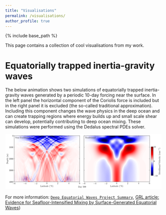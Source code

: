```yaml
---
title: "Visualisations"
permalink: /visualisations/
author_profile: true
---
```


{% include base_path %}

This page contains a collection of cool visualisations from my work.

# Equatorially trapped inertia-gravity waves

The below animation shows two simulations of equatorially trapped
inertia-gravity waves generated by a periodic 10-day forcing near the
surface. In the left panel the horizontal component of the Coriolis
force is included but in the right panel it is excluded (the so-called
traditional approximation). Including this component changes the wave
physics in the deep ocean and can create trapping regions where energy
builds up and small scale shear can develop, potentially contributing
to deep ocean mixing. These simulations were performed using the
Dedalus spectral PDEs solver.

[![Equatorially trapped IGWs](/files/DedalusEqWaves_frame600.png)](https://vimeo.com/340802059)

For more information: [`Deep Equatorial Waves
Project Summary`](/projects/TIV_Dyn), [GRL article: Evidence for
Seafloor-Intensified Mixing by Surface-Generated Equatorial
Waves](http://dx.doi.org/10.1002/2015GL066472))


